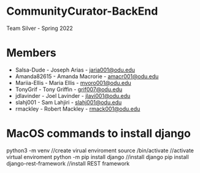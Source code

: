 # CommunityCurator-BackEnd

Team Silver - Spring 2022

# Members

  - Salsa-Dude - Joseph Arias - jaria001@odu.edu
  - Amanda82615 - Amanda Macrorie - amacr001@odu.edu
  - Mariia-Ellis - Maria Ellis - mvoro001@odu.edu
  - TonyGrif - Tony Griffin - grif007@odu.edu
  - jdlavinder - Joel Lavinder - jlavi001@odu.edu
  - slahj001 - Sam Lahjiri - slahj001@odu.edu
  - rmackley - Robert Mackley - rmack001@odu.edu

# MacOS commands to install django
python3 -m venv <name>              //create virual enviroment
source <name>/bin/activate           //activate virtual enviroment
python -m pip install django         //install django
pip install django-rest-framework    //install REST framework

